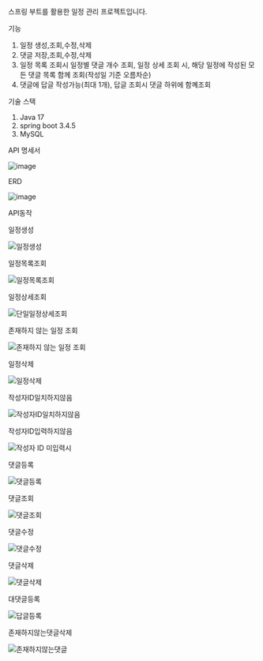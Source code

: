 스프링 부트를 활용한 일정 관리 프로젝트입니다.  

기능
1. 일정 생성,조회,수정,삭제
2. 댓글 저장,조회,수정,삭제
3. 일정 목록 조회시 일정별 댓글 개수 조회, 일정 상세 조회 시, 해당 일정에 작성된 모든 댓글 목록 함께 조회(작성일 기준 오름차순)
4. 댓글에 답글 작성가능(최대 1개), 답글 조회시 댓글 하위에 함꼐조회

기술 스택
1. Java 17
2. spring boot 3.4.5
3. MySQL

API 명세서



![image](https://github.com/user-attachments/assets/0dc8c320-6f90-4d6a-a180-0a60f2e5680f)

ERD



![image](https://github.com/user-attachments/assets/49cf137d-4d41-4181-82d1-9b9018c03ae8)

API동작



일정생성



![일정생성](https://github.com/user-attachments/assets/39ebb6bc-5b44-483c-99cc-4db9a5ee4f45)



일정목록조회



![일정목록조회](https://github.com/user-attachments/assets/6a11ca09-a5e2-49b8-bf5a-e192676e7852)



일정상세조회



![단일일정상세조회](https://github.com/user-attachments/assets/e88d24e1-0d7c-4aba-b30e-c5a4977ef82a)



존재하지 않는 일정 조회



![존재하지 않는 일정 조회](https://github.com/user-attachments/assets/dd0ab3c7-3dd9-4d11-bd04-f89dd21cdd14)





일정삭제





![일정삭제](https://github.com/user-attachments/assets/9370f56e-bcf3-472a-96ee-d7f621561e51)





작성자ID일치하지않음





![작성자ID일치하지않음](https://github.com/user-attachments/assets/7f96fd09-07a5-4a77-a1d0-21bbbf8441aa)





작성자ID입력하지않음




![작성자 ID 미입력시](https://github.com/user-attachments/assets/b1e0d132-b413-49a1-9867-0b772a58cf61)





댓글등록




![댓글등록](https://github.com/user-attachments/assets/dae6648d-a94b-469e-87cb-0c6621473353)





댓글조회




![댓글조회](https://github.com/user-attachments/assets/eecda1db-8b40-43fd-983e-5583832ecf12)





댓글수정





![댓글수정](https://github.com/user-attachments/assets/0bbbc2f6-36c1-4ee3-9fe2-3547b0d0c05c)





댓글삭제






![댓글삭제](https://github.com/user-attachments/assets/86fab1e0-74ae-49d2-a8ca-35db57c71676)






대댓글등록






![답글등록](https://github.com/user-attachments/assets/68e6cafe-0139-4c6c-8439-e00223378eb8)






존재하지않는댓글삭제








![존재하지않는댓글](https://github.com/user-attachments/assets/c0b8a2d2-7ce6-40da-bac5-8be565631b25)




